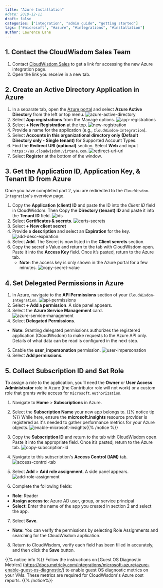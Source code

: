 ```yaml
---
title: "Azure Installation"
#date: 2018-12-11
draft: false
categories: ["integration", "admin guide", "getting started"]
tags: ["#microsoft", "#azure", "#integrations", "#installation"]
author: Lawrence Lane
---
```

## 1. Contact the CloudWisdom Sales Team
1. Contact [CloudWisdom Sales](mailto:dl-sales-metricly@virtualinstruments.com) to get a link for accessing the new Azure integration page.
2. Open the link you receive in a new tab.

## 2. Create an Active Directory Application in Azure

1. In a separate tab, open the [Azure portal](https://portal.azure.com/) and select **Azure Active Directory** from the left or top menu.
![azure-active-directory](/images/azure-installation/azure-active-directory.png)
2. Select **App registrations** from the Manage options.
![app-registrations](/images/azure-installation/app-registrations.png)
3. Select **+ New Registration** at the top.
![new-registration](/images/azure-installation/new-registration.png)
4. Provide a name for the application (e.g., `CloudWisdom-Integration`).
5. Select **Accounts in this organizational directory only (Default Directory only - Single tenant)** for Supported Account Types.
6. Find the **Redirect URI (optional)** section. Select **Web** and input `https://us.cloudwisdom.virtana.com`.
![redirect-uri-url](/images/azure-installation/redirect-uri-url.png)
7. Select **Register** at the bottom of the window.

## 3. Get the Application ID, Application Key, & Tenant ID from Azure

Once you have completed part 2, you are redirected to the `CloudWisdom-Integration`'s overview page.

1. Copy the **Application (client) ID** and paste the ID into the _Client ID_ field in CloudWisdom. Then Copy the **Directory (tenant) ID** and paste it into the **Tenant ID** field.
![ids](/images/azure-installation/ids.png)
3. Select **Certificates & secrets**.
![certs-secrets](/images/azure-installation/certs-secrets.png)
4. Select **+ New client secret**
5. Provide a **description** and select an **Expiration** for the key.
![add-desc-expiration](/images/azure-installation/add-desc-expiration.png)
6. Select **Add**. The Secret is now listed in the **Client secrets** section.
7. Copy the secret's Value and return to the tab with CloudWisdom open. Paste it into the **Access Key** field. Once it’s pasted, return to the Azure tab.
   - **Note**: the access key is only shown in the Azure portal for a few minutes.
![copy-secret-value](/images/azure-installation/copy-secret-value.png)

## 4. Set Delegated Permissions in Azure
1. In Azure, navigate to the **API Permissions** section of your `CloudWisdom-Integration`.
![api-permissions](/images/azure-installation/api-permissions.png)
2. Select **+ Add a permission**. A side panel appears.
3. Select the **Azure Service Management** card.
![azure-service-management](/images/azure-installation/azure-service-management.png)
4. Select **Delegated Permissions**.
 - **Note**: Granting delegated permissions authorizes the registered application (CloudWisdom) to make requests to the Azure API only. Details of what data can be read is configured in the next step.
5. Enable the **user_impersonation** permission.
![user-impersonation](/images/azure-installation/user-impersonation.png)
6. Select **Add permissions**.

## 5. Collect Subscription ID and Set Role

To assign a role to the application, you’ll need the **Owner** or **User Access Administrator** role in Azure (the Contributor role will not work) or a custom role that grants write access for `Microsoft.Authorization`.

1. Navigate to **Home** > **Subscriptions** in Azure.
2. Select the **Subscription Name** your new app belongs to. {{% notice tip %}}
While here, ensure the **microsoft.insights** resource provider is registered as it's needed to gather performance metrics for your Azure objects.
![enable-microsoft-insights](/images/azure-installation/enable-insights.png){{% /notice %}}

3. Copy the **Subscription ID** and return to the tab with CloudWisdom open. Paste it into the appropriate field. Once it’s pasted, return to the Azure tab.
![copy-subscription-id](/images/azure-installation/copy-subscription-id.png)
4. Navigate to this subscription's **Access Control (IAM)** tab.
![access-control-tab](/images/azure-installation/access-control-tab.png)
5. Select **Add** > **Add role assignment**. A side panel appears.
![add-role-assignment](/images/azure-installation/add-role-assignment.png)
6. Complete the following fields:
 - **Role**: Reader
 - **Assign access to**: Azure AD user, group, or service principal
 - **Select**: Enter the name of the app you created in section 2 and select the app.
7. Select **Save**.

 - **Note**: You can verify the permissions by selecting Role Assignments and searching for the CloudWisdom application.

8. Return to CloudWisdom, verify each field has been filled in accurately, and then click the **Save** button.

{{% notice info %}}
Follow the instructions on [Guest OS Diagnostic Metrics] (https://docs.metricly.com/integrations/microsoft-azure/azure-enable-guest-os-diagnostic/) to enable guest OS diagnostic metrics on your VMs. These metrics are required for CloudWisdom's Azure cost reports.
{{% /notice%}}